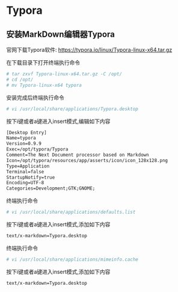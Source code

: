 # Typora

## 安装MarkDown编辑器Typora

官网下载Typora软件: https://typora.io/linux/Typora-linux-x64.tar.gz

在下载目录下打开终端执行命令

```bash
# tar zxvf Typora-linux-x64.tar.gz -C /opt/
# cd /opt/
# mv Typora-linux-x64 typora
```

安装完成后终端执行命令

```bash
# vi /usr/local/share/applications/Typora.desktop
```

按下i键或者a键进入insert模式,编辑如下内容

```txt
[Desktop Entry]
Name=typora
Version=0.9.9
Exec=/opt/typora/Typora
Comment=The Next Document processor based on Markdown
Icon=/opt/typora/resources/app/asserts/icon/icon_128x128.png
Type=Application
Terminal=false
StartupNotify=true
Encoding=UTF-8
Categories=Development;GTK;GNOME;
```

终端执行命令

```bash
# vi /usr/local/share/applications/defaults.list
```

按下i键或者a键进入insert模式,添加如下内容

```txt
text/x-markdown=Typora.desktop
```

终端执行命令

```bash
# vi /usr/local/share/applications/mimeinfo.cache
```

按下i键或者a键进入insert模式,添加如下内容

```txt
text/x-markdown=Typora.desktop
```
